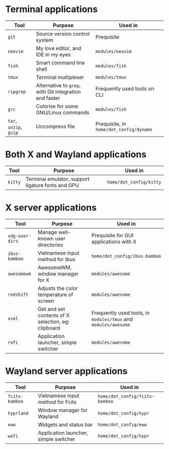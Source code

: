# Terminal applications
| Tool                   | Purpose                                                | Used in                                 |
|------------------------|--------------------------------------------------------|-----------------------------------------|
| `git`                  | Source version control system                          | Prequisite                              |
| `neovim`               | My love editor, and IDE in my eyes                     | `modules/neovim`                        |
| `fish`                 | Smart command line shell                               | `modules/fish`                          |
| `tmux`                 | Terminal multiplexer                                   | `modules/tmux`                          |
| `ripgrep`              | Alternative to `grep`, with Git integration and faster | Frequently used tools on CLI            |
| `grc`                  | Colorise for some GNU/Linux commands                   | `modules/fish`                          |
| `tar`, `unzip`, `gzip` | Uncompress file                                        | Prequisite, in `home/dot_config/dynamo` |

# Both X and Wayland applications
| Tool    | Purpose                                           | Used in                 |
|---------|---------------------------------------------------|-------------------------|
| `kitty` | Terminal emulator, support ligature fonts and GPU | `home/dot_config/kitty` |

# X server applications
| Tool            | Purpose                                            | Used in                                                        |
|-----------------|----------------------------------------------------|----------------------------------------------------------------|
| `xdg-user-dirs` | Manage well-known user directories                 | Prequisite for GUI applications with X                         |
| `ibus-bamboo`   | Vietnamese input method for Ibus                   | `home/dot_config/ibus-bamboo`                                  |
| `awesomewm`     | AwesomeWM, window manager for X                    | `modules/awesome`                                              |
| `redshift`      | Adjusts the color temperature of screen            | `modules/awesome`                                              |
| `xsel`          | Get and set contents of X selection, eg: clipboard | Frequently used tools, in `modules/tmux` and `modules/awesome` |
| `rofi`          | Application launcher, simple switcher              | `modules/awesome`                                              |

# Wayland server applications
| Tool           | Purpose                               | Used in                        |
|----------------|---------------------------------------|--------------------------------|
| `fcitx-bamboo` | Vietnamese input method for Fcitx     | `home/dot_config/fcitx-bamboo` |
| `hyprland`     | Window manager for Wayland            | `home/dot_config/hypr`         |
| `eww`          | Widgets and status bar                | `home/dot_config/eww`          |
| `wofi`         | Application launcher, simple switcher | `home/dot_config/hypr`         |
